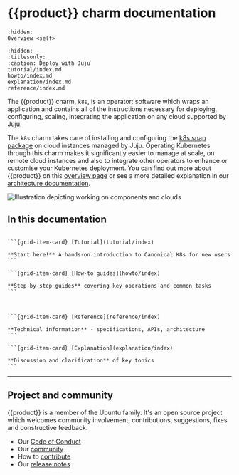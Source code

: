 # {{product}} charm documentation

```{toctree}
:hidden:
Overview <self>
```

```{toctree}
:hidden:
:titlesonly:
:caption: Deploy with Juju
tutorial/index.md
howto/index.md
explanation/index.md
reference/index.md
```

The {{product}} charm, `k8s`, is an operator: software which wraps an
application and contains all of the instructions necessary for deploying,
configuring, scaling, integrating the application on any cloud supported by
[Juju][].

The `k8s` charm takes care of installing and configuring the [k8s snap
package][] on cloud instances managed by Juju. Operating Kubernetes through
this charm makes it significantly easier to manage at scale, on remote cloud
instances and also to integrate other operators to enhance or customise your
Kubernetes deployment. You can find out more about {{product}} on this
[overview page][] or see a more detailed explanation in our [architecture
documentation][arch].

![Illustration depicting working on components and clouds][logo]

## In this documentation

````{grid} 1 1 2 2

```{grid-item-card} [Tutorial](tutorial/index)

**Start here!** A hands-on introduction to Canonical K8s for new users
```

```{grid-item-card} [How-to guides](howto/index)

**Step-by-step guides** covering key operations and common tasks
```

````

````{grid} 1 1 2 2


```{grid-item-card} [Reference](reference/index)

**Technical information** - specifications, APIs, architecture
```

```{grid-item-card} [Explanation](explanation/index)

**Discussion and clarification** of key topics
```

````

---

## Project and community

{{product}} is a member of the Ubuntu family. It's an open source
project which welcomes community involvement, contributions, suggestions, fixes
and constructive feedback.

- Our [Code of Conduct]
- Our [community]
- How to [contribute]
- Our [release notes][releases]

<!-- IMAGES -->

[logo]: https://assets.ubuntu.com/v1/843c77b6-juju-at-a-glace.svg

<!-- LINKS -->

[Code of Conduct]: https://ubuntu.com/community/ethos/code-of-conduct
[community]: reference/community
[contribute]: ../snap/howto/contribute
[releases]: ../snap/reference/releases
[overview page]: explanation/about
[arch]: reference/architecture
[Juju]: https://juju.is
[k8s snap package]: ../snap/index